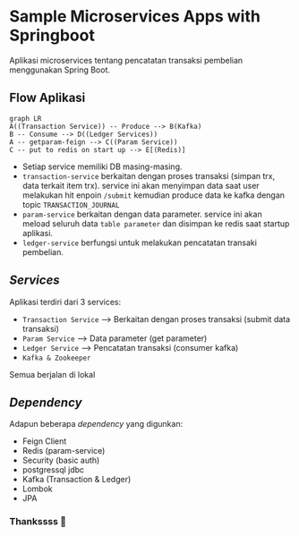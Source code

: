 # Sample Microservices Apps with Springboot
Aplikasi microservices tentang pencatatan transaksi pembelian menggunakan Spring Boot.

## Flow Aplikasi
```mermaid
graph LR
A((Transaction Service)) -- Produce --> B(Kafka)
B -- Consume --> D((Ledger Services))
A -- getparam-feign --> C((Param Service))
C -- put to redis on start up --> E[(Redis)]
```

- Setiap service memiliki DB masing-masing. 
- `transaction-service` berkaitan dengan proses transaksi (simpan trx, data terkait item trx). service ini akan menyimpan data saat user melakukan hit enpoin `/submit` kemudian produce data ke kafka dengan topic `TRANSACTION_JOURNAL` 
- `param-service` berkaitan dengan data parameter. service ini akan meload seluruh data `table parameter` dan disimpan ke redis saat startup aplikasi.
- `ledger-service` berfungsi untuk melakukan pencatatan transaki pembelian.


## *Services*
Aplikasi terdiri dari 3 services: 
- `Transaction Service` --> Berkaitan dengan proses transaksi (submit data transaksi)
- `Param Service` --> Data parameter (get parameter)
- `Ledger Service` --> Pencatatan transaksi (consumer kafka)
- `Kafka & Zookeeper`

Semua berjalan di lokal 


## *Dependency*
Adapun beberapa *dependency* yang digunkan:

 - Feign Client
 - Redis (param-service)
 - Security (basic auth)
 - postgressql jdbc
 - Kafka (Transaction & Ledger) 
 - Lombok 
 - JPA


### Thankssss 🌺 
